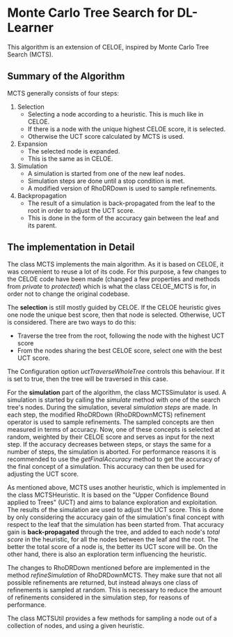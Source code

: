 # Monte Carlo Tree Search for DL-Learner

This algorithm is an extension of CELOE, inspired by Monte Carlo Tree Search (MCTS).

## Summary of the Algorithm
MCTS generally consists of four steps:
1. Selection
    - Selecting a node according to a heuristic. This is much like in CELOE.
    - If there is a node with the unique highest CELOE score, it is selected.
    - Otherwise the UCT score calculated by MCTS is used.
2. Expansion
    - The selected node is expanded.
    - This is the same as in CELOE.
3. Simulation
    - A simulation is started from one of the new leaf nodes.
    - Simulation steps are done until a stop condition is met.
    - A modified version of RhoDRDown is used to sample refinements.
4. Backpropagation
    - The result of a simulation is back-propagated from the leaf to the root in order to adjust the UCT score.
     - This is done in the form of the accuracy gain between the leaf and its parent.
    

## The implementation in Detail

The class MCTS implements the main algorithm.
As it is based on CELOE, it was convenient to reuse a lot of its code.
For this purpose, a few changes to the CELOE code have been made (changed a few properties and methods from _private_ to _protected_) which is what the class CELOE_MCTS is for, in order not to change the original codebase.

The **selection** is still mostly guided by CELOE. If the CELOE heuristic gives one node the unique best score, then that node is selected. Otherwise, UCT is considered. There are two ways to do this:
- Traverse the tree from the root, following the node with the highest UCT score
- From the nodes sharing the best CELOE score, select one with the best UCT score.

The Configuration option _uctTraverseWholeTree_ controls this behaviour. If it is set to true, then the tree will be traversed in this case.

For the **simulation** part of the algorithm, the class MCTSSimulator is used.
A simulation is started by calling the _simulate_ method with one of the search tree's nodes.
During the simulation, several _simulation steps_ are made.
In each step, the modified RhoDRDown (RhoDRDownMCTS) refinement operator is used to sample refinements.
The sampled concepts are then measured in terms of accuracy.
Now, one of these concepts is selected at random, weighted by their CELOE score and serves as input for the next step.
If the accuracy decreases between steps, or stays the same for a number of steps, the simulation is aborted.
For performance reasons it is recommended to use the _getFinalAccuracy_ method to get the accuracy of the final concept of a simulation.
This accuracy can then be used for adjusting the UCT score.

As mentioned above, MCTS uses another heuristic, which is implemented in the class MCTSHeuristic.
It is based on the "Upper Confidence Bound applied to Trees" (UCT) and aims to balance exploration and exploitation.
The results of the simulation are used to adjust the UCT score.
This is done by only considering the accuracy gain of the simulation's final concept with respect to the leaf that the simulation has been started from.
That accuracy gain is **back-propagated** through the tree, and added to each node's _total score_ in the heuristic, for all the nodes between the leaf and the root.
The better the total score of a node is, the better its UCT score will be.
On the other hand, there is also an exploration term influencing the heuristic.


The changes to RhoDRDown mentioned before are implemented in the method _refineSimulation_ of RhoDRDownMCTS.
They make sure that not all possible refinements are returned, but instead always one class of refinements is sampled at random.
This is necessary to reduce the amount of refinements considered in the simulation step, for reasons of performance.

The class MCTSUtil provides a few methods for sampling a node out of a collection of nodes, and using a given heuristic.